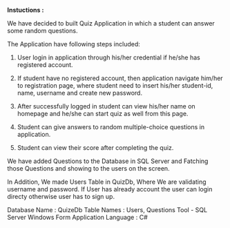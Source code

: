 **Instuctions :**

We have decided to built Quiz Application in which a student can answer some random questions.

The Application have following steps included:

1.	User login in application through his/her credential if he/she has registered account.

2.	If student have no registered account, then application navigate him/her to registration page, where student need to insert his/her student-id, name, username and create new password.

3.	After successfully logged in student can view his/her name on homepage and he/she can start quiz as well from this page.

4.	Student can give answers to random multiple-choice questions in application.

5.	Student can view their score after completing the quiz.

We have added Questions to the Database in SQL Server and Fatching those Questions and showing to the users on the screen.

In Addition, We made Users Table in QuizDb, Where We are validating username and password. If User has already account the user can login directy otherwise user has to sign up.

Database Name : QuizeDb
Table Names : Users, Questions
Tool - SQL Server
Windows Form Application 
Language : C#
